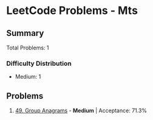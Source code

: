 # LeetCode Problems - Mts

## Summary
Total Problems: 1

### Difficulty Distribution

- Medium: 1

## Problems

1. [49. Group Anagrams](https://leetcode.com/problems/group-anagrams/) - **Medium** | Acceptance: 71.3%